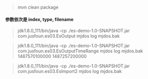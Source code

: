 > mvn clean package

#### 参数依次是 index, type, filename
> jdk1.8.0_111/bin/java -cp ./es-demo-1.0-SNAPSHOT.jar com.jusfoun.es03.EsOutput mjdos log mjdos.bak

> jdk1.8.0_111/bin/java -cp ./es-demo-1.0-SNAPSHOT.jar com.jusfoun.es03.EsOutputTimeRange mjdos log mjdos.bak 1487570100000 1487257200000

> jdk1.8.0_111/bin/java -cp ./es-demo-1.0-SNAPSHOT.jar com.jusfoun.es03.EsImport2 mjdos log mjdos.bak

